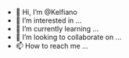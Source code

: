 - 👋 Hi, I’m @Kelfiano
- 👀 I’m interested in ...
- 🌱 I’m currently learning ...
- 💞️ I’m looking to collaborate on ...
- 📫 How to reach me ...

<!---
Kelfiano/Kelfiano is a ✨ special ✨ repository because its `README.md` (this file) appears on your GitHub profile.
You can click the Preview link to take a look at your changes.
--->
